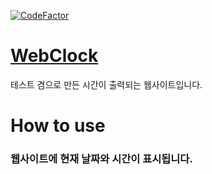 [![CodeFactor](https://www.codefactor.io/repository/github/errror404/webclock/badge)](https://www.codefactor.io/repository/github/errror404/webclock)
# [WebClock](https://clock.errror.site/)
테스트 겸으로 만든 시간이 출력되는 웹사이트입니다.
# How to use
### 웹사이트에 현재 날짜와 시간이 표시됩니다.
